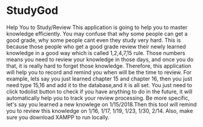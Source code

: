 # StudyGod
Help You to Study/Review
This application is going to help you to master knowledge efficiently. You may confuse that why some people can get a good grade, why some people cant even they study very hard. This is because those people who get a good grade review their newly learned knowledge in a good way which is called 1,2,4,7,15 rule. Those numbers means you need to review your knowledge in those days, and once you do that, it is really hard to forget those knowledge. Therefore, this application will help you to record and remind you when will be the time to review. For example, lets say you just learned chapter 15 and chapter 16, then you just need type 15,16 and add it to the database,and it is all set. You just need to click todolist button to check if you have anything to do in the future, it will automatically help you to track your review processing. Be more specific, let's say you learned a new knowlege on 1/15/2018.Then this tool will remind you to review this knowledge on 1/16, 1/17, 1/19, 1/23, 1/30, 2/14.
Also, make sure you download XAMPP to run locally.
